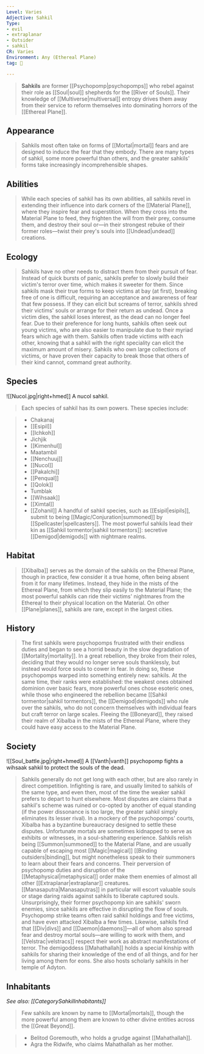 ```yaml
---
Level: Varies
Adjective: Sahkil
Type:
- evil
- extraplanar
- Outsider
- sahkil
CR: Varies
Environment: Any (Ethereal Plane)
tag: 👹

---
```


> **Sahkils** are former [[Psychopomp|psychopomps]] who rebel against their role as [[Soul|soul]] shepherds for the [[River of Souls]]. Their knowledge of [[Multiverse|multiversal]] entropy drives them away from their service to reform themselves into dominating horrors of the [[Ethereal Plane]].



## Appearance

> Sahkils most often take on forms of [[Mortal|mortal]] fears and are designed to induce the fear that they embody. There are many types of sahkil, some more powerful than others, and the greater sahkils' forms take increasingly incomprehensible shapes.


## Abilities

> While each species of sahkil has its own abilities, all sahkils revel in extending their influence into dark corners of the [[Material Plane]], where they inspire fear and superstition. When they cross into the Material Plane to feed, they frighten the will from their prey, consume them, and destroy their soul or—in their strongest rebuke of their former roles—twist their prey's souls into [[Undead|undead]] creations.


## Ecology

> Sahkils have no other needs to distract them from their pursuit of fear. Instead of quick bursts of panic, sahkils prefer to slowly build their victim's terror over time, which makes it sweeter for them. Since sahkils mask their true forms to keep victims at bay (at first), breaking free of one is difficult, requiring an acceptance and awareness of fear that few possess. If they can elicit but screams of terror, sahkils shred their victims' souls or arrange for their return as undead. Once a victim dies, the sahkil loses interest, as the dead can no longer feel fear.
> Due to their preference for long hunts, sahkils often seek out young victims, who are also easier to manipulate due to their myriad fears which age with them. Sahkils often trade victims with each other, knowing that a sahkil with the right speciality can elicit the maximum amount of misery. Sahkils who own large collections of victims, or have proven their capacity to break those that others of their kind cannot, command great authority.


## Species

![[Nucol.jpg|right+hmed]] 
 A nucol sahkil.
> Each species of sahkil has its own powers. These species include:

> - Chakanaj
> - [[Esipil]]
> - [[Ichkoh]]
> - Jichjik
> - [[Kimenhul]]
> - Maatambil
> - [[Nenchuuj]]
> - [[Nucol]]
> - [[Pakalchi]]
> - [[Penqual]]
> - [[Qolok]]
> - Tumblak
> - [[Wihsaak]]
> - [[Ximtal]]
> - [[Zohanil]]
> A handful of sahkil species, such as [[Esipil|esipils]], submit to being [[Magic/Conjuration|summoned]] by [[Spellcaster|spellcasters]].
> The most powerful sahkils lead their kin as [[Sahkil tormentor|sahkil tormentors]]: secretive [[Demigod|demigods]] with nightmare realms.


## Habitat

> [[Xibalba]] serves as the domain of the sahkils on the Ethereal Plane, though in practice, few consider it a true home, often being absent from it for many lifetimes. Instead, they hide in the mists of the Ethereal Plane, from which they slip easily to the Material Plane; the most powerful sahkils can ride their victims' nightmares from the Ethereal to their physical location on the Material. On other [[Plane|planes]], sahkils are rare, except in the largest cities.


## History

> The first sahkils were psychopomps frustrated with their endless duties and began to see a horrid beauty in the slow degradation of [[Mortality|mortality]]. In a great rebellion, they broke from their roles, deciding that they would no longer serve souls thanklessly, but instead would force souls to cower in fear. In doing so, these psychopomps warped into something entirely new: sahkils. At the same time, their ranks were established: the weakest ones obtained dominion over basic fears, more powerful ones chose esoteric ones, while those who engineered the rebellion became [[Sahkil tormentor|sahkil tormentors]], the [[Demigod|demigods]] who rule over the sahkils, who do not concern themselves with individual fears but craft terror on large scales. Fleeing the [[Boneyard]], they raised their realm of Xibalba in the mists of the Ethereal Plane, where they could have easy access to the Material Plane.


## Society

![[Soul_battle.jpg|right+hmed]] 
 A [[Vanth|vanth]] psychopomp fights a wihsaak sahkil to protect the souls of the dead.
> Sahkils generally do not get long with each other, but are also rarely in direct competition. Infighting is rare, and usually limited to sahkils of the same type, and even then, most of the time the weaker sahkil prefers to depart to hunt elsewhere. Most disputes are claims that a sahkil's scheme was ruined or co-opted by another of equal standing (if the power dissonance is too large, the greater sahkil simply eliminates its lesser rival). In a mockery of the psychopomps' courts, Xibalba has a byzantine bureaucracy designed to settle these disputes. Unfortunate mortals are sometimes kidnapped to serve as exhibits or witnesses, in a soul-shattering experience.
> Sahkils relish being [[Summon|summoned]] to the Material Plane, and are usually capable of escaping most [[Magic|magical]] [[Binding outsiders|binding]], but might nonetheless speak to their summoners to learn about their fears and concerns.
> Their perversion of psychopomp duties and disruption of the [[Metaphysical|metaphysical]] order make them enemies of almost all other [[Extraplanar|extraplanar]] creatures. [[Manasaputra|Manasaputras]] in particular will escort valuable souls or stage daring raids against sahkils to liberate captured souls. Unsurprisingly, their former psychopomp kin are sahkils' sworn enemies, since sahkils are effective in disrupting the flow of souls. Psychopomp strike teams often raid sahkil holdings and free victims, and have even attacked Xibalba a few times.
> Likewise, sahkils find that [[Div|divs]] and [[Daemon|daemons]]—all of whom also spread fear and destroy mortal souls—are willing to work with them, and [[Velstrac|velstracs]] respect their work as abstract manifestations of terror. The demigoddess [[Mahathallah]] holds a special kinship with sahkils for sharing their knowledge of the end of all things, and for her living among them for eons. She also hosts scholarly sahkils in her temple of Adyton.


## Inhabitants

*See also: [[CategorySahkilInhabitants]]*
> Few sahkils are known by name to [[Mortal|mortals]], though the more powerful among them are known to other divine entities across the [[Great Beyond]].

> - Belitod Goremouth, who holds a grudge against [[Mahathallah]].
> - Agra the Ridwife, who claims Mahathallah as her mother.







